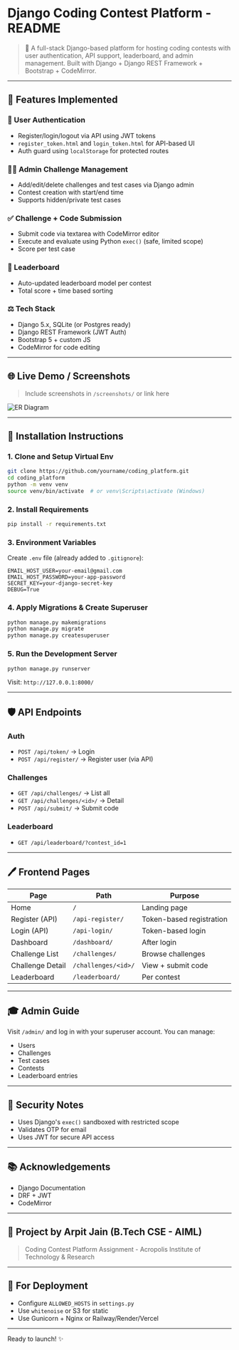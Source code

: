 # Django Coding Contest Platform - README

> 🌟 A full-stack Django-based platform for hosting coding contests with user authentication, API support, leaderboard, and admin management. Built with Django + Django REST Framework + Bootstrap + CodeMirror.

---

## 🔄 Features Implemented

### 👤 User Authentication

* Register/login/logout via API using JWT tokens
* `register_token.html` and `login_token.html` for API-based UI
* Auth guard using `localStorage` for protected routes

### 👨‍💼 Admin Challenge Management

* Add/edit/delete challenges and test cases via Django admin
* Contest creation with start/end time
* Supports hidden/private test cases

### ✅ Challenge + Code Submission

* Submit code via textarea with CodeMirror editor
* Execute and evaluate using Python `exec()` (safe, limited scope)
* Score per test case

### 🔹 Leaderboard

* Auto-updated leaderboard model per contest
* Total score + time based sorting

### ⚖️ Tech Stack

* Django 5.x, SQLite (or Postgres ready)
* Django REST Framework (JWT Auth)
* Bootstrap 5 + custom JS
* CodeMirror for code editing

---

## 🌐 Live Demo / Screenshots

> Include screenshots in `/screenshots/` or link here

![ER Diagram](link-to-er-image-if-needed.png)

---

## 🚀 Installation Instructions

### 1. Clone and Setup Virtual Env

```bash
git clone https://github.com/yourname/coding_platform.git
cd coding_platform
python -m venv venv
source venv/bin/activate  # or venv\Scripts\activate (Windows)
```

### 2. Install Requirements

```bash
pip install -r requirements.txt
```

### 3. Environment Variables

Create `.env` file (already added to `.gitignore`):

```env
EMAIL_HOST_USER=your-email@gmail.com
EMAIL_HOST_PASSWORD=your-app-password
SECRET_KEY=your-django-secret-key
DEBUG=True
```

### 4. Apply Migrations & Create Superuser

```bash
python manage.py makemigrations
python manage.py migrate
python manage.py createsuperuser
```

### 5. Run the Development Server

```bash
python manage.py runserver
```

Visit: `http://127.0.0.1:8000/`

---

## 🛡️ API Endpoints

### Auth

* `POST /api/token/` → Login
* `POST /api/register/` → Register user (via API)

### Challenges

* `GET /api/challenges/` → List all
* `GET /api/challenges/<id>/` → Detail
* `POST /api/submit/` → Submit code

### Leaderboard

* `GET /api/leaderboard/?contest_id=1`

---

## 🖊️ Frontend Pages

| Page             | Path                | Purpose                  |
| ---------------- | ------------------- | ------------------------ |
| Home             | `/`                 | Landing page             |
| Register (API)   | `/api-register/`    | Token-based registration |
| Login (API)      | `/api-login/`       | Token-based login        |
| Dashboard        | `/dashboard/`       | After login              |
| Challenge List   | `/challenges/`      | Browse challenges        |
| Challenge Detail | `/challenges/<id>/` | View + submit code       |
| Leaderboard      | `/leaderboard/`     | Per contest              |

---

## 🎓 Admin Guide

Visit `/admin/` and log in with your superuser account.
You can manage:

* Users
* Challenges
* Test cases
* Contests
* Leaderboard entries

---

## 🚨 Security Notes

* Uses Django's `exec()` sandboxed with restricted scope
* Validates OTP for email
* Uses JWT for secure API access

---

## 📚 Acknowledgements

* Django Documentation
* DRF + JWT
* CodeMirror

---

## 🌟 Project by Arpit Jain (B.Tech CSE - AIML)

> Coding Contest Platform Assignment - Acropolis Institute of Technology & Research

---

## 🚜 For Deployment

* Configure `ALLOWED_HOSTS` in `settings.py`
* Use `whitenoise` or S3 for static
* Use Gunicorn + Nginx or Railway/Render/Vercel

---

Ready to launch! ✨
